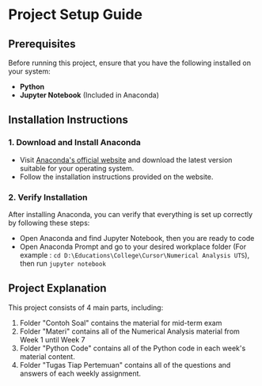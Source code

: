 # Project Setup Guide

## Prerequisites

Before running this project, ensure that you have the following installed on your system:

- **Python** 
- **Jupyter Notebook** (Included in Anaconda)

## Installation Instructions

### 1. Download and Install Anaconda
- Visit [Anaconda's official website](https://www.anaconda.com/) and download the latest version suitable for your operating system.
- Follow the installation instructions provided on the website.

### 2. Verify Installation
After installing Anaconda, you can verify that everything is set up correctly by following these steps:

- Open Anaconda and find Jupyter Notebook, then you are ready to code
- Open Anaconda Prompt and go to your desired workplace folder (For example : `cd D:\Educations\College\Cursor\Numerical Analysis UTS`), then run `jupyter notebook`

## Project Explanation

This project consists of 4 main parts, including:

1. Folder "Contoh Soal" contains the material for mid-term exam
2. Folder "Materi" contains all of the Numerical Analysis material from Week 1 until Week 7
3. Folder "Python Code" contains all of the Python code in each week's material content.
4. Folder "Tugas Tiap Pertemuan" contains all of the questions and answers of each weekly assignment.
